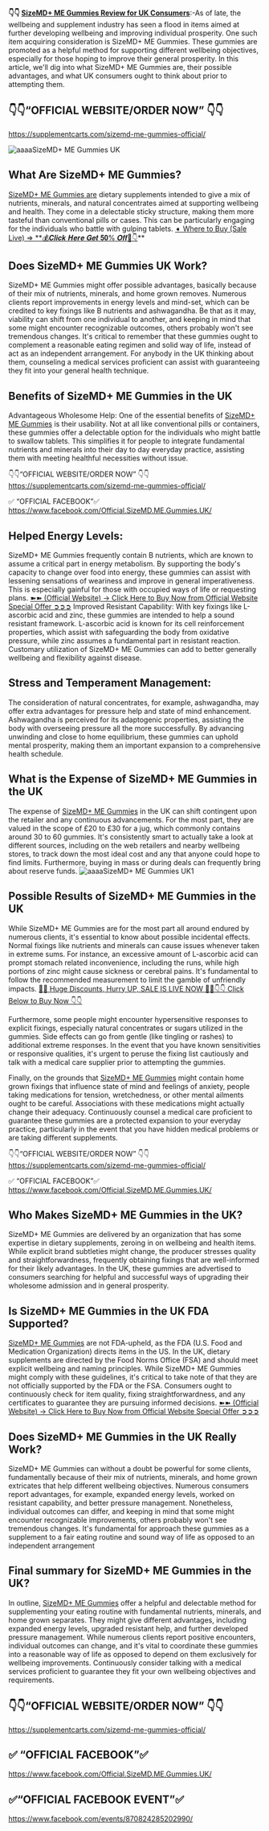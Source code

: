 **👇👇 [SizeMD+ ME Gummies Review for UK Consumers](https://supplementcarts.com/sizemd-me-gummies-official/)**:-As of late, the wellbeing and supplement industry has seen a flood in items aimed at further developing wellbeing and improving individual prosperity. One such item acquiring consideration is SizeMD+ ME Gummies. These gummies are promoted as a helpful method for supporting different wellbeing objectives, especially for those hoping to improve their general prosperity. In this article, we'll dig into what SizeMD+ ME Gummies are, their possible advantages, and what UK consumers ought to think about prior to attempting them.

## 👇👇“OFFICIAL WEBSITE/ORDER NOW” 👇👇
https://supplementcarts.com/sizemd-me-gummies-official/

![aaaaSizeMD+ ME Gummies UK](https://github.com/user-attachments/assets/7b29b3b5-aa66-40f8-b3b7-7429ca7ba210)


## What Are SizeMD+ ME Gummies?
[SizeMD+ ME Gummies are](https://supplementcarts.com/sizemd-me-gummies-official/) dietary supplements intended to give a mix of nutrients, minerals, and natural concentrates aimed at supporting wellbeing and health. They come in a delectable sticky structure, making them more tasteful than conventional pills or cases. This can be particularly engaging for the individuals who battle with gulping tablets.
[➧ Where to Buy (Sale Live) ⇒ **💰𝑪𝒍𝒊𝒄𝒌 𝑯𝒆𝒓𝒆 𝑮𝒆𝒕 𝟓𝟎% 𝑶𝒇𝒇🎁👇](https://supplementcarts.com/sizemd-me-gummies-official/)**

## Does SizeMD+ ME Gummies UK Work? 
SizeMD+ ME Gummies might offer possible advantages, basically because of their mix of nutrients, minerals, and home grown removes. Numerous clients report improvements in energy levels and mind-set, which can be credited to key fixings like B nutrients and ashwagandha. Be that as it may, viability can shift from one individual to another, and keeping in mind that some might encounter recognizable outcomes, others probably won't see tremendous changes. It's critical to remember that these gummies ought to complement a reasonable eating regimen and solid way of life, instead of act as an independent arrangement. For anybody in the UK thinking about them, counseling a medical services proficient can assist with guaranteeing they fit into your general health technique.

## Benefits of SizeMD+ ME Gummies in the UK
Advantageous Wholesome Help:
One of the essential benefits of [SizeMD+ ME Gummies](https://supplementcarts.com/sizemd-me-gummies-official/) is their usability. Not at all like conventional pills or containers, these gummies offer a delectable option for the individuals who might battle to swallow tablets. This simplifies it for people to integrate fundamental nutrients and minerals into their day to day everyday practice, assisting them with meeting healthful necessities without issue.

👇👇“OFFICIAL WEBSITE/ORDER NOW” 👇👇
https://supplementcarts.com/sizemd-me-gummies-official/

✅ “OFFICIAL FACEBOOK”✅
https://www.facebook.com/Official.SizeMD.ME.Gummies.UK/

## Helped Energy Levels:
SizeMD+ ME Gummies frequently contain B nutrients, which are known to assume a critical part in energy metabolism. By supporting the body's capacity to change over food into energy, these gummies can assist with lessening sensations of weariness and improve in general imperativeness. This is especially gainful for those with occupied ways of life or requesting plans.
[➽➽ (Official Website) → Click Here to Buy Now from Official Website Special Offer ➲➲➲](https://supplementcarts.com/sizemd-me-gummies-official/)
Improved Resistant Capability:
With key fixings like L-ascorbic acid and zinc, these gummies are intended to help a sound resistant framework. L-ascorbic acid is known for its cell reinforcement properties, which assist with safeguarding the body from oxidative pressure, while zinc assumes a fundamental part in resistant reaction. Customary utilization of SizeMD+ ME Gummies can add to better generally wellbeing and flexibility against disease.

## Stress and Temperament Management:
The consideration of natural concentrates, for example, ashwagandha, may offer extra advantages for pressure help and state of mind enhancement. Ashwagandha is perceived for its adaptogenic properties, assisting the body with overseeing pressure all the more successfully. By advancing unwinding and close to home equilibrium, these gummies can uphold mental prosperity, making them an important expansion to a comprehensive health schedule.

## What is the Expense of SizeMD+ ME Gummies in the UK
The expense of [SizeMD+ ME Gummies](https://supplementcarts.com/sizemd-me-gummies-official/) in the UK can shift contingent upon the retailer and any continuous advancements. For the most part, they are valued in the scope of £20 to £30 for a jug, which commonly contains around 30 to 60 gummies. It's consistently smart to actually take a look at different sources, including on the web retailers and nearby wellbeing stores, to track down the most ideal cost and any that anyone could hope to find limits. Furthermore, buying in mass or during deals can frequently bring about reserve funds.
![aaaaSizeMD+ ME Gummies UK1](https://github.com/user-attachments/assets/04c1b428-1080-4bc0-b6a5-1fcfaf8a5a9b)


## Possible Results of SizeMD+ ME Gummies in the UK
While SizeMD+ ME Gummies are for the most part all around endured by numerous clients, it's essential to know about possible incidental effects. Normal fixings like nutrients and minerals can cause issues whenever taken in extreme sums. For instance, an excessive amount of L-ascorbic acid can prompt stomach related inconvenience, including the runs, while high portions of zinc might cause sickness or cerebral pains. It's fundamental to follow the recommended measurement to limit the gamble of unfriendly impacts.
[🤩💥 Huge Discounts, Hurry UP, SALE IS LIVE NOW 🤩💥👇👇 Click Below to Buy Now 👇👇](https://supplementcarts.com/sizemd-me-gummies-official/)

Furthermore, some people might encounter hypersensitive responses to explicit fixings, especially natural concentrates or sugars utilized in the gummies. Side effects can go from gentle (like tingling or rashes) to additional extreme responses. In the event that you have known sensitivities or responsive qualities, it's urgent to peruse the fixing list cautiously and talk with a medical care supplier prior to attempting the gummies.

Finally, on the grounds that [SizeMD+ ME Gummies](https://supplementcarts.com/sizemd-me-gummies-official/) might contain home grown fixings that influence state of mind and feelings of anxiety, people taking medications for tension, wretchedness, or other mental ailments ought to be careful. Associations with these medications might actually change their adequacy. Continuously counsel a medical care proficient to guarantee these gummies are a protected expansion to your everyday practice, particularly in the event that you have hidden medical problems or are taking different supplements.

👇👇“OFFICIAL WEBSITE/ORDER NOW” 👇👇
https://supplementcarts.com/sizemd-me-gummies-official/

✅ “OFFICIAL FACEBOOK”✅
https://www.facebook.com/Official.SizeMD.ME.Gummies.UK/

## Who Makes SizeMD+ ME Gummies in the UK?
SizeMD+ ME Gummies are delivered by an organization that has some expertise in dietary supplements, zeroing in on wellbeing and health items. While explicit brand subtleties might change, the producer stresses quality and straightforwardness, frequently obtaining fixings that are well-informed for their likely advantages. In the UK, these gummies are advertised to consumers searching for helpful and successful ways of upgrading their wholesome admission and in general prosperity.

## Is SizeMD+ ME Gummies in the UK FDA Supported?
[SizeMD+ ME Gummies](https://supplementcarts.com/sizemd-me-gummies-official/) are not FDA-upheld, as the FDA (U.S. Food and Medication Organization) directs items in the US. In the UK, dietary supplements are directed by the Food Norms Office (FSA) and should meet explicit wellbeing and naming principles. While SizeMD+ ME Gummies might comply with these guidelines, it's critical to take note of that they are not officially supported by the FDA or the FSA. Consumers ought to continuously check for item quality, fixing straightforwardness, and any certificates to guarantee they are pursuing informed decisions.
[➽➽ (Official Website) → Click Here to Buy Now from Official Website Special Offer ➲➲➲](https://supplementcarts.com/sizemd-me-gummies-official/)

## Does SizeMD+ ME Gummies in the UK Really Work?
SizeMD+ ME Gummies can without a doubt be powerful for some clients, fundamentally because of their mix of nutrients, minerals, and home grown extricates that help different wellbeing objectives. Numerous consumers report advantages, for example, expanded energy levels, worked on resistant capability, and better pressure management. Nonetheless, individual outcomes can differ, and keeping in mind that some might encounter recognizable improvements, others probably won't see tremendous changes. It's fundamental for approach these gummies as a supplement to a fair eating routine and sound way of life as opposed to an independent arrangement

## Final summary for SizeMD+ ME Gummies in the UK?
In outline, [SizeMD+ ME Gummies](https://supplementcarts.com/sizemd-me-gummies-official/) offer a helpful and delectable method for supplementing your eating routine with fundamental nutrients, minerals, and home grown separates. They might give different advantages, including expanded energy levels, upgraded resistant help, and further developed pressure management. While numerous clients report positive encounters, individual outcomes can change, and it's vital to coordinate these gummies into a reasonable way of life as opposed to depend on them exclusively for wellbeing improvements. Continuously consider talking with a medical services proficient to guarantee they fit your own wellbeing objectives and requirements.

## 👇👇“OFFICIAL WEBSITE/ORDER NOW” 👇👇
https://supplementcarts.com/sizemd-me-gummies-official/

## ✅ “OFFICIAL FACEBOOK”✅
https://www.facebook.com/Official.SizeMD.ME.Gummies.UK/

## ✅“OFFICIAL FACEBOOK EVENT”✅
https://www.facebook.com/events/870824285202990/
